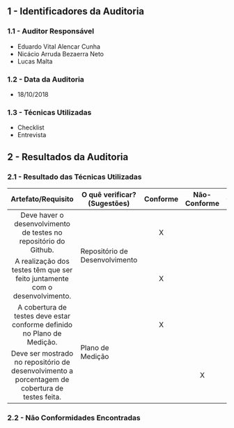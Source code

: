 ## 1 - Identificadores da Auditoria

### 1.1 - Auditor Responsável

- Eduardo Vital Alencar Cunha
- Nicácio Arruda Bezaerra Neto
- Lucas Malta

### 1.2 - Data da Auditoria

- 18/10/2018


### 1.3 - Técnicas Utilizadas

- Checklist
- Entrevista

## 2 - Resultados da Auditoria

### 2.1 - Resultado das Técnicas Utilizadas

|Artefato/Requisito|O quê verificar? (Sugestões)| Conforme | Não-Conforme | Observação | Evidências
| :---: | :---: | :---: | :---: | :---: | :---: |
| Deve haver o desenvolvimento de testes no repositório do Github. <td rowspan = 2>Repositório de Desenvolvimento | X | |  | |
| A realização dos testes têm que ser feito juntamente com o desenvolvimento. | X | | |  |
| A cobertura de testes deve estar conforme definido no Plano de Medição. <td rowspan = 2>Plano de Medição | X | | | |
| Deve ser mostrado no repositório de desenvolvimento a porcentagem de cobertura de testes feita.| | X | Não há essa infromação nos repositórios. |

### 2.2 - Não Conformidades Encontradas

